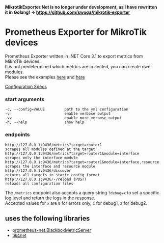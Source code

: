 **MikrotikExporter.Net is no longer under development, as I have rewritten it in Golang! -> https://github.com/swoga/mikrotik-exporter**

# Prometheus Exporter for MikroTik devices

Prometheus Exporter written in .NET Core 3.1 to export metrics from MikroTik devices.  
It is not predetermined which metrics are collected, you can create own modules.  
Please see the examples [here](https://github.com/swoga/MikrotikExporter.Net/blob/master/examples/example.yml) and [here](https://github.com/swoga/MikrotikExporter.Net/blob/master/examples/modules/interface.yml)

[Configuration Specs](https://github.com/swoga/MikrotikExporter.Net/tree/master/CONFIGURATION.md)

### start arguments
```
-c, --config=VALUE         path to the yml configuration
-v                         enable verbose output
-vv                        enable more verbose output
-h, --help                 show help
```

### endpoints
```
http://127.0.0.1:9436/metrics?target=router1                              scrapes all modules defined at the target
http://127.0.0.1:9436/metrics?target=router1&module=interface             scrapes only the interface module
http://127.0.0.1:9436/metrics?target=router1&module=interface,resource    scrapes the interface and resource module
http://127.0.0.1:9436/discover                                            returns all targets in static_config format
http://127.0.0.1:9436/-/reload (POST)                                     reloads all configuration files
```

The `/metrics` endpoint also accepts a query string `?debug=x` to set a specific log level and return the logs in the response.  
Accepted values for `x` are `0` for errors only, `1` for debug1, `2` for debug2.


## uses the following libraries
- [prometheus-net.BlackboxMetricServer](https://github.com/swoga/prometheus-net.BlackboxMetricServer)
- [tik4net](https://github.com/danikf/tik4net)
